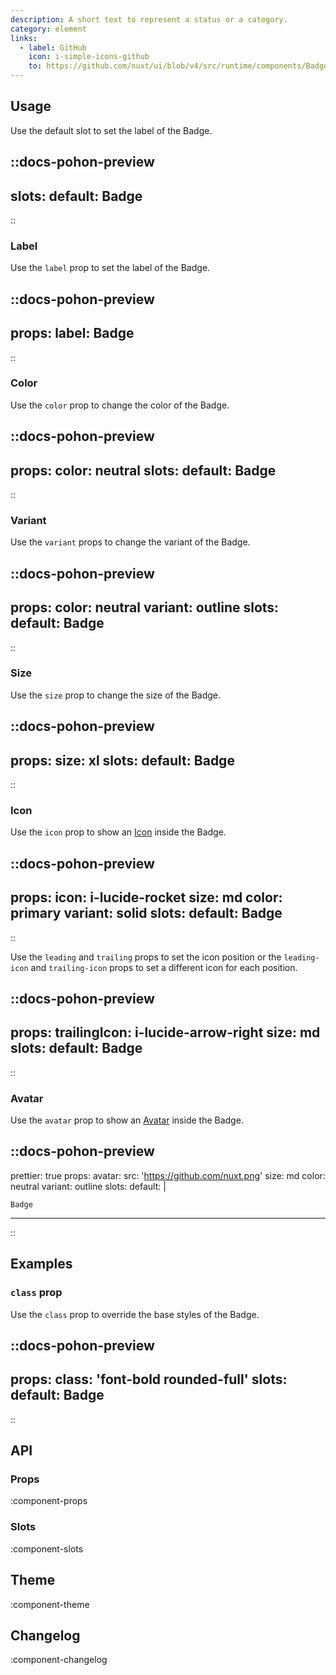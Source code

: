 ```yaml
---
description: A short text to represent a status or a category.
category: element
links:
  - label: GitHub
    icon: i-simple-icons-github
    to: https://github.com/nuxt/ui/blob/v4/src/runtime/components/Badge.vue
---
```


## Usage

Use the default slot to set the label of the Badge.

::docs-pohon-preview
---
slots:
  default: Badge
---
::

### Label

Use the `label` prop to set the label of the Badge.

::docs-pohon-preview
---
props:
  label: Badge
---
::

### Color

Use the `color` prop to change the color of the Badge.

::docs-pohon-preview
---
props:
  color: neutral
slots:
  default: Badge
---
::

### Variant

Use the `variant` props to change the variant of the Badge.

::docs-pohon-preview
---
props:
  color: neutral
  variant: outline
slots:
  default: Badge
---
::

### Size

Use the `size` prop to change the size of the Badge.

::docs-pohon-preview
---
props:
  size: xl
slots:
  default: Badge
---
::

### Icon

Use the `icon` prop to show an [Icon](/docs/components/icon) inside the Badge.

::docs-pohon-preview
---
props:
  icon: i-lucide-rocket
  size: md
  color: primary
  variant: solid
slots:
  default: Badge
---
::

Use the `leading` and `trailing` props to set the icon position or the `leading-icon` and `trailing-icon` props to set a different icon for each position.

::docs-pohon-preview
---
props:
  trailingIcon: i-lucide-arrow-right
  size: md
slots:
  default: Badge
---
::

### Avatar

Use the `avatar` prop to show an [Avatar](/docs/components/avatar) inside the Badge.

::docs-pohon-preview
---
prettier: true
props:
  avatar:
    src: 'https://github.com/nuxt.png'
  size: md
  color: neutral
  variant: outline
slots:
  default: |

    Badge
---
::

## Examples

### `class` prop

Use the `class` prop to override the base styles of the Badge.

::docs-pohon-preview
---
props:
  class: 'font-bold rounded-full'
slots:
  default: Badge
---
::

## API

### Props

:component-props

### Slots

:component-slots

## Theme

:component-theme

## Changelog

:component-changelog

